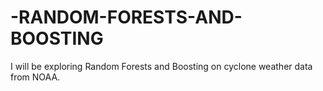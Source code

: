 # -RANDOM-FORESTS-AND-BOOSTING
 I will be exploring Random Forests and Boosting on cyclone weather data from NOAA.
